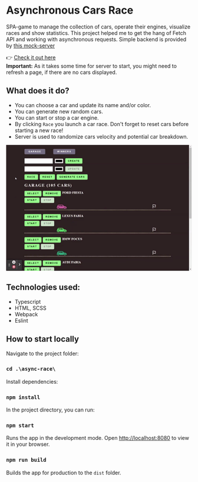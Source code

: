 # Asynchronous Cars Race

SPA-game to manage the collection of cars, operate their engines, visualize races and show statistics. This project helped me to get the hang of Fetch API and working with asynchronous requests. Simple backend is provided by [this mock-server](https://github.com/mikhama/async-race-api)

👉 [Check it out here](async-car-race.netlify.app)<br>
**Important:** As it takes some time for server to start, you might need to refresh a page, if there are no cars displayed.

## What does it do?

- You can choose a car and update its name and/or color.
- You can generate new random cars.
- You can start or stop a car engine.
- By clicking `Race` you launch a car race. Don't forget to reset cars before starting a new race!
- Server is used to randomize cars velocity and potential car breakdown.

![Car race](./async-race/src/assets/asynchronous%20race.gif)

## Technologies used:

- Typescript
- HTML, SCSS
- Webpack
- Eslint

## How to start locally

Navigate to the project folder:

### `cd .\async-race\`

Install dependencies:

### `npm install`

In the project directory, you can run:

### `npm start`

Runs the app in the development mode.
Open [http://localhost:8080](http://localhost:8080) to view it in your browser.

### `npm run build`

Builds the app for production to the `dist` folder.
